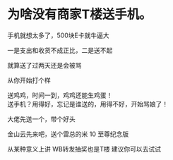 # 为啥没有商家T楼送手机。


手机就想太多了，500块E卡就牛逼大

一是支出和收货不成正比，二是送不起

就算送了过两天还是会被骂<img src="static/image/smiley/default/lol.gif" smilieid="12" border="0" alt="" />

 从你开始打个样

送鸡鸡，时间一到，鸡鸡还能生鸡蛋！<br />
送手机？用得好，忘记是谁送的，用得不好，开始骂娘了！

大佬先送一个，带个好头

金山云先来吧，送个雷总的米 10 至尊纪念版<img id="aimg_yZhp8" onclick="zoom(this, this.src, 0, 0, 0)" class="zoom" src="https://cdn.jsdelivr.net/gh/hishis/forum-master/public/images/patch.gif" onmouseover="img_onmouseoverfunc(this)" onload="thumbImg(this)" border="0" alt="" />

从某种意义上讲 WB转发抽奖也是T楼 建议你可以去试试<img src="static/image/smiley/default/lol.gif" smilieid="12" border="0" alt="" /><img id="aimg_vcvYo" onclick="zoom(this, this.src, 0, 0, 0)" class="zoom" src="https://cdn.jsdelivr.net/gh/hishis/forum-master/public/images/patch.gif" onmouseover="img_onmouseoverfunc(this)" onload="thumbImg(this)" border="0" alt="" />
